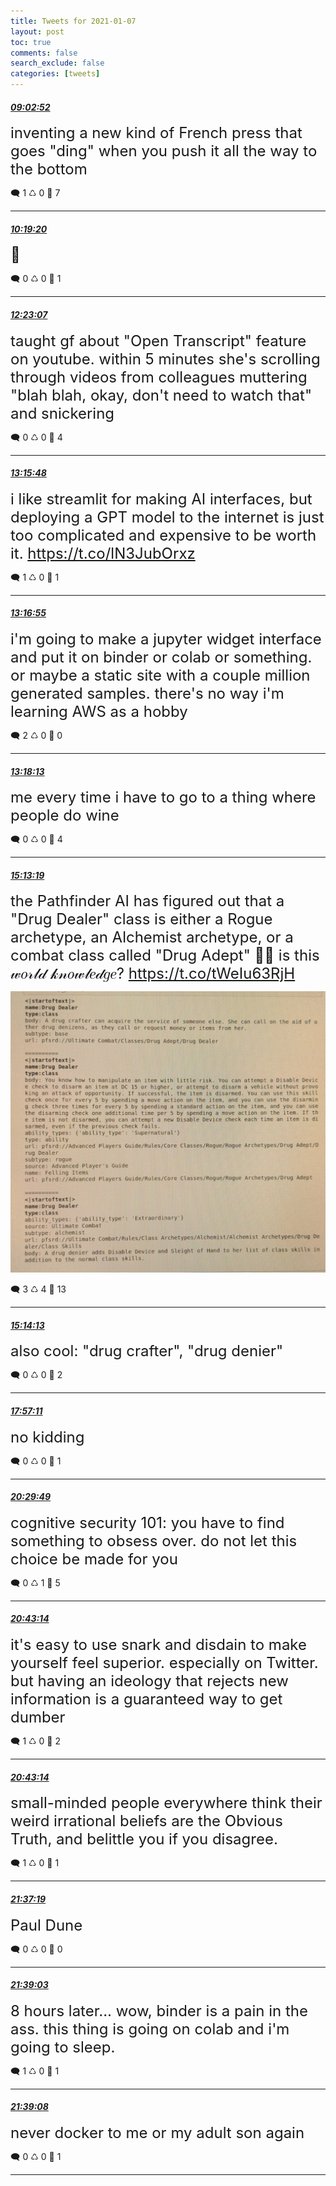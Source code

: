 ```yaml
---
title: Tweets for 2021-01-07
layout: post
toc: true
comments: false
search_exclude: false
categories: [tweets]
---
```



#### <a href = "https://twitter.com/deepfates/status/1347212115069734915">*09:02:52*</a>

<font size="5">inventing a new kind of French press that goes "ding" when you push it all the way to the bottom</font>



🗨️ 1 ♺ 0 🤍  7   

---
    
#### <a href = "https://twitter.com/deepfates/status/1347231355021611009">*10:19:20*</a>

<font size="5">🤨</font>



🗨️ 0 ♺ 0 🤍  1   

---
    
#### <a href = "https://twitter.com/deepfates/status/1347262506084020226">*12:23:07*</a>

<font size="5">taught gf about "Open Transcript" feature on youtube. within 5 minutes she's scrolling through videos from colleagues muttering "blah blah, okay, don't need to watch that" and snickering</font>



🗨️ 0 ♺ 0 🤍  4   

---
    
#### <a href = "https://twitter.com/deepfates/status/1347275765214281730">*13:15:48*</a>

<font size="5">i like streamlit for making AI interfaces, but deploying a GPT model to the internet is just too complicated and expensive to be worth it.   https://t.co/lN3JubOrxz</font>



🗨️ 1 ♺ 0 🤍  1   

---
    
#### <a href = "https://twitter.com/deepfates/status/1347276046765334528">*13:16:55*</a>

<font size="5">i'm going to make a jupyter widget interface and put it on binder or colab or something. or maybe a static site with a couple million generated samples. there's no way i'm learning AWS as a hobby</font>



🗨️ 2 ♺ 0 🤍  0   

---
    
#### <a href = "https://twitter.com/deepfates/status/1347276375514873888">*13:18:13*</a>

<font size="5">me every time i have to go to a thing where people do wine</font>



🗨️ 0 ♺ 0 🤍  4   

---
    
#### <a href = "https://twitter.com/deepfates/status/1347305339440386049">*15:13:19*</a>

<font size="5">the Pathfinder AI has figured out that a "Drug Dealer" class is either a Rogue archetype, an Alchemist archetype, or a combat class called "Drug Adept"  💁🦋 is this 𝓌𝑜𝓇𝓁𝒹 𝓀𝓃𝑜𝓌𝓁𝑒𝒹𝑔𝑒?  https://t.co/tWeIu63RjH</font>

![image from twitter](/images/ErKXDxYUcAAZynO.jpg)


🗨️ 3 ♺ 4 🤍  13   

---
    
#### <a href = "https://twitter.com/deepfates/status/1347305568453607424">*15:14:13*</a>

<font size="5">also cool: "drug crafter", "drug denier"</font>



🗨️ 0 ♺ 0 🤍  2   

---
    
#### <a href = "https://twitter.com/deepfates/status/1347346578864918528">*17:57:11*</a>

<font size="5">no kidding</font>



🗨️ 0 ♺ 0 🤍  1   

---
    
#### <a href = "https://twitter.com/deepfates/status/1347384988279336960">*20:29:49*</a>

<font size="5">cognitive security 101:       you have to find something to obsess over.      do not let this choice be made for you</font>



🗨️ 0 ♺ 1 🤍  5   

---
    
#### <a href = "https://twitter.com/deepfates/status/1347388366455672833">*20:43:14*</a>

<font size="5">it's easy to use snark and disdain to make yourself feel superior. especially on Twitter.  but having an ideology that rejects new information is a guaranteed way to get dumber</font>



🗨️ 1 ♺ 0 🤍  2   

---
    
#### <a href = "https://twitter.com/deepfates/status/1347388365537124352">*20:43:14*</a>

<font size="5">small-minded people everywhere think their weird irrational beliefs are the Obvious Truth, and belittle you if you disagree.</font>



🗨️ 1 ♺ 0 🤍  1   

---
    
#### <a href = "https://twitter.com/deepfates/status/1347401974942224389">*21:37:19*</a>

<font size="5">Paul Dune</font>



🗨️ 0 ♺ 0 🤍  0   

---
    
#### <a href = "https://twitter.com/deepfates/status/1347402415176359937">*21:39:03*</a>

<font size="5">8 hours later...  wow, binder is a pain in the ass. this thing is going on colab and i'm going to sleep.</font>



🗨️ 1 ♺ 0 🤍  1   

---
    
#### <a href = "https://twitter.com/deepfates/status/1347402433962668034">*21:39:08*</a>

<font size="5">never docker to me or my adult son again</font>



🗨️ 0 ♺ 0 🤍  1   

---
    
            

